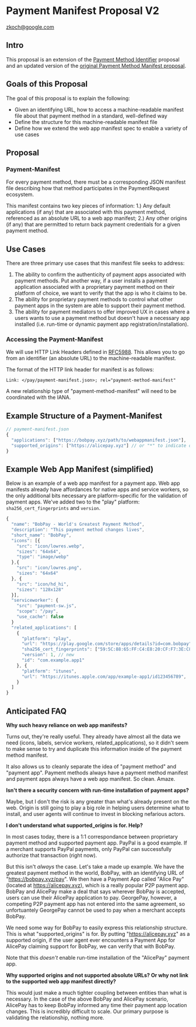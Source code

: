 # Payment Manifest Proposal V2
zkoch@google.com

## Intro

This proposal is an extension of the [Payment Method Identifier](https://github.com/zkoch/zkoch.github.io/blob/master/pmi.md) proposal and an updated version of the [original Payment Method Manifest proposal](https://github.com/zkoch/zkoch.github.io/blob/master/payment-manifest.md).

## Goals of this Proposal

The goal of this proposal is to explain the following:

* Given an identifying URL, how to access a machine-readable manifest file about that payment method in a standard, well-defined way
* Define the structure for this machine-readable manifest file
* Define how we extend the web app manifest spec to enable a variety of use cases

## Proposal

### Payment-Manifest

For every payment method, there must be a corresponding JSON manifest file describing how that method participates in the PaymentRequest ecosystem.

This manifest contains two key pieces of information: 1.) Any default applications (if any) that are associated with this payment method, referenced as an absolute URL to a web app manifest; 2.) Any other origins (if any) that are permitted to return back payment credentials for a given payment method.

## Use Cases

There are three primary use cases that this manifest file seeks to address:

1. The ability to confirm the authenticity of payment apps associated with payment methods. Put another way, if a user installs a payment application associated with a proprietary payment method on their platform of choice, we want to verify that the app is who it claims to be.
2. The ability for proprietary payment methods to control what other payment apps in the system are able to support their payment method.
3. The ability for payment mediators to offer improved UX in cases where a users wants to use a payment method but doesn't have a necessary app installed (i.e. run-time or dynamic payment app registration/installation).

### Accessing the Payment-Manifest

We will use HTTP Link Headers defined in [RFC5988](http://www.rfc-editor.org/rfc/rfc5988.txt). This allows you to go from an identifier (an absolute URL) to the machine-readable manifest.

The format of the HTTP link header for manifest is as follows:

`Link: </pay/payment-manifest.json>; rel="payment-method-manifest"`

A new relationship type of "payment-method-manifest" will need to be coordinated with the IANA.

## Example Structure of a Payment-Manifest

```js
// payment-manifest.json
{
  "applications": ["https://bobpay.xyz/path/to/webappmanifest.json"],
  "supported_origins": ["https://alicepay.xyz"] // or "*" to indicate open
}
```

## Example Web App Manifest (simplified)

Below is an example of a web app manifest for a payment app. Web app manifests already have affordances for native apps and service workers, so the only additional bits necessary are platform-specific for the validation of payment apps. We've added two to the "play" platform: `sha256_cert_fingerprints` and `version`.

```js
{
  "name": "BobPay - World's Greatest Payment Method",
  "description": "This payment method changes lives",
  "short_name": "BobPay",
  "icons": [{
    "src": "icon/lowres.webp",
    "sizes": "64x64",
    "type": "image/webp"
  },{
    "src": "icon/lowres.png",
    "sizes": "64x64"
  }, {
    "src": "icon/hd_hi",
    "sizes": "128x128"
  }],
  "serviceworker": {
    "src": "payment-sw.js",
    "scope": "/pay",
    "use_cache": false
  }
  "related_applications": [
    {
      "platform": "play",
      "url": "https://play.google.com/store/apps/details?id=com.bobpay",
      "sha256_cert_fingerprints": ["59:5C:88:65:FF:C4:E8:20:CF:F7:3E:C8..."], //new
      "version": 1, // new
      "id": "com.example.app1"
    }, {
      "platform": "itunes",
      "url": "https://itunes.apple.com/app/example-app1/id123456789",
    }
  ]
}
```

## Anticipated FAQ

**Why such heavy reliance on web app manifests?**

Turns out, they're really useful. They already have almost all the data we need (icons, labels, service workers, related_applications), so it didn't seem to make sense to try and duplicate this information inside of the payment method manifest.

It also allows us to cleanly separate the idea of "payment method" and "payment app". Payment methods always have a payment method manifest and payment apps always have a web app manifest. So clean. Amaze.

**Isn't there a security concern with run-time installation of payment apps?**

Maybe, but I don't the risk is any greater than what's already present on the web. Origin is still going to play a big role in helping users determine what to install, and user agents will continue to invest in blocking nefarious actors.

**I don't understand what supported_origins is for. Help?**

In most cases today, there is a 1:1 correspondance between proprietary payment method and supported payment app. PayPal is a good example. If a merchant supports PayPal payments, only PayPal can successfully authorize that transaction (right now). 

But this isn't *always* the case. Let's take a made up example. We have the greatest payment method in the world, BobPay, with an identifying URL of "https://bobpay.xyz/pay". We then have a Payment App called "Alice Pay" (located at https://alicepay.xyz), which is a really popular P2P payment app. BobPay and AlicePay make a deal that says wherever BobPay is accepted, users can use their AlicePay application to pay. GeorgePay, however, a competing P2P payment app has not entered into the same agreement, so unfortuantely GeorgePay cannot be used to pay when a merchant accepts BobPay.

We need some way for BobPay to easily express this relationship structure. This is what "supported_origins" is for. By putting "https://alicepay.xyz" as a supported origin, if the user agent ever encounters a Payment App for AlicePay claiming support for BobPay, we can verify that with BobPay.

Note that this *doesn't* enable run-time installation of the "AlicePay" payment app.

**Why supported origins and not supported absolute URLs? Or why not link to the supported web app manifest directly?**

This would just make a much tighter coupling between entities than what is necessary. In the case of the above BobPay and AlicePay scenario, AlicePay has to keep BobPay informed any time their payment app location changes. This is incredibly difficult to scale. Our primary purpose is validating the relationship, nothing more. 
